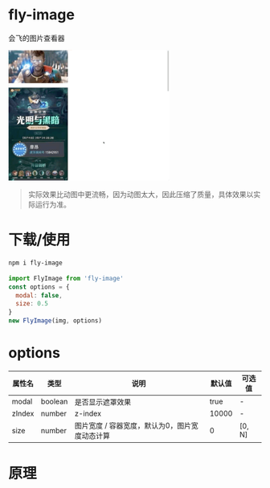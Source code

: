 # fly-image

会飞的图片查看器

![fly-image](./images/fly-image.gif)

> 实际效果比动图中更流畅，因为动图太大，因此压缩了质量，具体效果以实际运行为准。

# 下载/使用

```bash
npm i fly-image
```

```js
import FlyImage from 'fly-image'
const options = {
  modal: false,
  size: 0.5
}
new FlyImage(img, options)
```


# options

属性名 | 类型 | 说明 | 默认值 | 可选值
-- | -- | -- | -- | --
modal | boolean | 是否显示遮罩效果 | true | -
zIndex | number | z-index | 10000 | -
size | number | 图片宽度 / 容器宽度，默认为0，图片宽度动态计算 | 0 | [0, N]

# 原理

